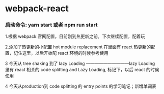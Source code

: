 # webpack-react

### 启动命令: yarn start  或者 npm run start

1.根据 webpack 官网配置，目前刚到热更新之前，下次继续配置，配着玩

2.添加了热更新的小配置 hot module replacement 在里面有 react 热更新的配置，记住这里，以后开始配 react 环境的时候参考使用

3 今天从 tree shaking 到了 lazy Loading ——————————lazy Loading 里有 react 相关的 code splitting and Lazy Loading, 标记下，以后 react 的时候使用

4 今天从production到  code splitting 的 entry points 的学习笔记；新增单词表
